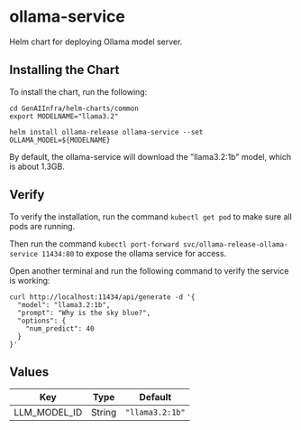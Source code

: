 # ollama-service

Helm chart for deploying Ollama model server.

## Installing the Chart

To install the chart, run the following:

```console
cd GenAIInfra/helm-charts/common
export MODELNAME="llama3.2"

helm install ollama-release ollama-service --set OLLAMA_MODEL=${MODELNAME}
```

By default, the ollama-service will download the "llama3.2:1b" model, which is about 1.3GB.

## Verify

To verify the installation, run the command `kubectl get pod` to make sure all pods are running.

Then run the command `kubectl port-forward svc/ollama-release-ollama-service 11434:80` to expose the ollama service for access.

Open another terminal and run the following command to verify the service is working:

```console
curl http://localhost:11434/api/generate -d '{
  "model": "llama3.2:1b",
  "prompt": "Why is the sky blue?",
  "options": {
    "num_predict": 40
  }
}'
```

## Values

| Key          | Type   | Default         |
| ------------ | ------ | --------------- |
| LLM_MODEL_ID | String | `"llama3.2:1b"` |
